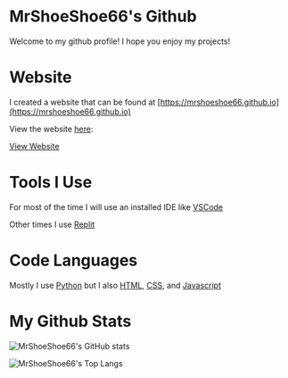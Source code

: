 # MrShoeShoe66's Github

Welcome to my github profile! I hope you enjoy my projects!

# Website

I created a website that can be found at [https://mrshoeshoe66.github.io](https://mrshoeshoe66.github.io)

View the website [here](https://mrshoeshoe66.github.io):

[View Website](https://mrshoeshoe66.github.io)


# Tools I Use

For most of the time I will use an installed IDE like [VSCode](https://code.visualstudio.com/)

Other times I use [Replit](https://repl.it)

# Code Languages

Mostly I use [Python](https://python.org) but I also [HTML](https://html.com), [CSS](https://html.com), and [Javascript](https://javascript.com/)

# My Github Stats 

![MrShoeShoe66's GitHub stats](https://github-readme-stats.vercel.app/api?username=MrShoeShoe66&show_icons=true&bg_color=30,e96443,904e95&title_color=fff&text_color=fff)

![MrShoeShoe66's Top Langs](https://github-readme-stats.vercel.app/api/top-langs/?username=MrShoeShoe66&show_icons=true&bg_color=30,e96443,904e95&title_color=fff&text_color=fff)

